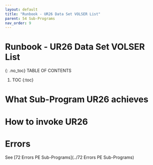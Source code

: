 ```yaml
---
layout: default
title: "Runbook - UR26 Data Set VOLSER List"
parent: 54 Sub-Programs
nav_order: 9
---
```


# Runbook - UR26 Data Set VOLSER List
{: .no_toc}
TABLE OF CONTENTS 
1. TOC
{:toc}  

# What Sub-Program UR26 achieves

# How to invoke UR26

# Errors
See [72 Errors PE Sub-Programs](../72 Errors PE Sub-Programs)